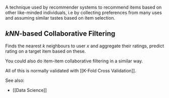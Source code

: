 A technique used by recommender systems to recommend items based on other like-minded individuals, i.e by collecting preferences from many uses and assuming similar tastes based on item selection.

## *kNN*-based Collaborative Filtering
Finds the nearest *k* neighbours to user *x* and aggregate their ratings, predict rating on a target item based on these.

You could also do item-item collaborative filtering in a similar way.

All of this is normally validated with [[K-Fold Cross Validation]].


See also:
- [[Data Science]]
